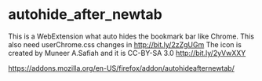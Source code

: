 # autohide_after_newtab
This is a WebExtension what auto hides the bookmark bar like Chrome. This also need userChrome.css changes in http://bit.ly/2zZgUGm The icon is created by Muneer A.Safiah and it is CC-BY-SA 3.0 http://bit.ly/2yVwXXY

https://addons.mozilla.org/en-US/firefox/addon/autohideafternewtab/
